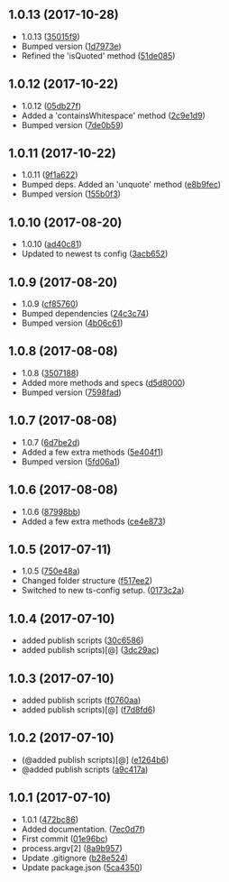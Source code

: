 <a name="1.0.13"></a>
## 1.0.13 (2017-10-28)

* 1.0.13 ([35015f9](https://github.com/wessberg/StringUtil/commit/35015f9))
* Bumped version ([1d7973e](https://github.com/wessberg/StringUtil/commit/1d7973e))
* Refined the 'isQuoted' method ([51de085](https://github.com/wessberg/StringUtil/commit/51de085))



<a name="1.0.12"></a>
## 1.0.12 (2017-10-22)

* 1.0.12 ([05db27f](https://github.com/wessberg/StringUtil/commit/05db27f))
* Added a 'containsWhitespace' method ([2c9e1d9](https://github.com/wessberg/StringUtil/commit/2c9e1d9))
* Bumped version ([7de0b59](https://github.com/wessberg/StringUtil/commit/7de0b59))



<a name="1.0.11"></a>
## 1.0.11 (2017-10-22)

* 1.0.11 ([9f1a622](https://github.com/wessberg/StringUtil/commit/9f1a622))
* Bumped deps. Added an 'unquote' method ([e8b9fec](https://github.com/wessberg/StringUtil/commit/e8b9fec))
* Bumped version ([155b0f3](https://github.com/wessberg/StringUtil/commit/155b0f3))



<a name="1.0.10"></a>
## 1.0.10 (2017-08-20)

* 1.0.10 ([ad40c81](https://github.com/wessberg/StringUtil/commit/ad40c81))
* Updated to newest ts config ([3acb652](https://github.com/wessberg/StringUtil/commit/3acb652))



<a name="1.0.9"></a>
## 1.0.9 (2017-08-20)

* 1.0.9 ([cf85760](https://github.com/wessberg/StringUtil/commit/cf85760))
* Bumped dependencies ([24c3c74](https://github.com/wessberg/StringUtil/commit/24c3c74))
* Bumped version ([4b06c61](https://github.com/wessberg/StringUtil/commit/4b06c61))



<a name="1.0.8"></a>
## 1.0.8 (2017-08-08)

* 1.0.8 ([3507188](https://github.com/wessberg/StringUtil/commit/3507188))
* Added more methods and specs ([d5d8000](https://github.com/wessberg/StringUtil/commit/d5d8000))
* Bumped version ([7598fad](https://github.com/wessberg/StringUtil/commit/7598fad))



<a name="1.0.7"></a>
## 1.0.7 (2017-08-08)

* 1.0.7 ([6d7be2d](https://github.com/wessberg/StringUtil/commit/6d7be2d))
* Added a few extra methods ([5e404f1](https://github.com/wessberg/StringUtil/commit/5e404f1))
* Bumped version ([5fd06a1](https://github.com/wessberg/StringUtil/commit/5fd06a1))



<a name="1.0.6"></a>
## 1.0.6 (2017-08-08)

* 1.0.6 ([87998bb](https://github.com/wessberg/StringUtil/commit/87998bb))
* Added a few extra methods ([ce4e873](https://github.com/wessberg/StringUtil/commit/ce4e873))



<a name="1.0.5"></a>
## 1.0.5 (2017-07-11)

* 1.0.5 ([750e48a](https://github.com/wessberg/StringUtil/commit/750e48a))
* Changed folder structure ([f517ee2](https://github.com/wessberg/StringUtil/commit/f517ee2))
* Switched to new ts-config setup. ([0173c2a](https://github.com/wessberg/StringUtil/commit/0173c2a))



<a name="1.0.4"></a>
## 1.0.4 (2017-07-10)

* added publish scripts ([30c6586](https://github.com/wessberg/StringUtil/commit/30c6586))
* added publish scripts)[@] ([3dc29ac](https://github.com/wessberg/StringUtil/commit/3dc29ac))



<a name="1.0.3"></a>
## 1.0.3 (2017-07-10)

* added publish scripts ([f0760aa](https://github.com/wessberg/StringUtil/commit/f0760aa))
* added publish scripts)[@] ([f7d8fd6](https://github.com/wessberg/StringUtil/commit/f7d8fd6))



<a name="1.0.2"></a>
## 1.0.2 (2017-07-10)

* (@added publish scripts)[@] ([e1264b6](https://github.com/wessberg/StringUtil/commit/e1264b6))
* @added publish scripts ([a9c417a](https://github.com/wessberg/StringUtil/commit/a9c417a))



<a name="1.0.1"></a>
## 1.0.1 (2017-07-10)

* 1.0.1 ([472bc86](https://github.com/wessberg/StringUtil/commit/472bc86))
* Added documentation. ([7ec0d7f](https://github.com/wessberg/StringUtil/commit/7ec0d7f))
* First commit ([01e96bc](https://github.com/wessberg/StringUtil/commit/01e96bc))
* process.argv[2] ([8a9b957](https://github.com/wessberg/StringUtil/commit/8a9b957))
* Update .gitignore ([b28e524](https://github.com/wessberg/StringUtil/commit/b28e524))
* Update package.json ([5ca4350](https://github.com/wessberg/StringUtil/commit/5ca4350))



